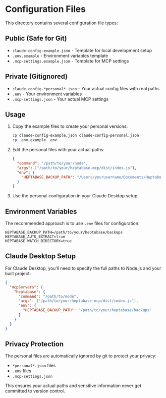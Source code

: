 # Configuration Files

This directory contains several configuration file types:

## Public (Safe for Git)
- `claude-config-example.json` - Template for local development setup
- `.env.example` - Environment variables template
- `.mcp-settings.example.json` - Template for MCP settings

## Private (Gitignored)
- `claude-config-*personal*.json` - Your actual config files with real paths
- `.env` - Your environment variables
- `.mcp-settings.json` - Your actual MCP settings

## Usage

1. Copy the example files to create your personal versions:
   ```bash
   cp claude-config-example.json claude-config-personal.json
   cp .env.example .env
   ```

2. Edit the personal files with your actual paths:
   ```json
   {
     "command": "/path/to/your/node",
     "args": ["/path/to/your/heptabase-mcp/dist/index.js"],
     "env": {
       "HEPTABASE_BACKUP_PATH": "/Users/yourusername/Documents/Heptabase-auto-backup"
     }
   }
   ```

3. Use the personal configuration in your Claude Desktop setup.

## Environment Variables

The recommended approach is to use `.env` files for configuration:

```env
HEPTABASE_BACKUP_PATH=/path/to/your/heptabase/backups
HEPTABASE_AUTO_EXTRACT=true
HEPTABASE_WATCH_DIRECTORY=true
```

## Claude Desktop Setup

For Claude Desktop, you'll need to specify the full paths to Node.js and your built project:

```json
{
  "mcpServers": {
    "heptabase": {
      "command": "/path/to/node",
      "args": ["/path/to/your/heptabase-mcp/dist/index.js"],
      "env": {
        "HEPTABASE_BACKUP_PATH": "/path/to/your/heptabase/backups"
      }
    }
  }
}
```

## Privacy Protection

The personal files are automatically ignored by git to protect your privacy:
- `*personal*.json` files
- `.env` files  
- `.mcp-settings.json`

This ensures your actual paths and sensitive information never get committed to version control.
